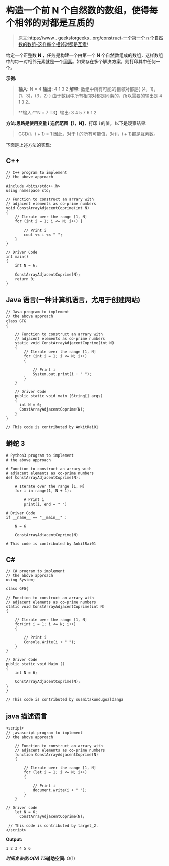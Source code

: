 # 构造一个前 N 个自然数的数组，使得每个相邻的对都是互质的

> 原文:[https://www . geeksforgeeks . org/construct-一个第一个 n 个自然数的数组-这样每个相邻对都是互素/](https://www.geeksforgeeks.org/construct-an-array-of-first-n-natural-numbers-such-that-every-adjacent-pair-is-coprime/)

给定一个正整数 **N** ，任务是构建一个由第一个 **N** 个自然数组成的数组，这样数组中的每一对相邻元素就是一个[同素](https://www.geeksforgeeks.org/check-two-numbers-co-prime-not/)。如果存在多个解决方案，则打印其中任何一个。

**示例:**

> **输入:** N = 4
> **输出:** 4 1 3 2
> **解释:**
> 数组中所有可能的相邻对都是{ (4，1)，(1，3)，(3，2) }
> 由于数组中所有相邻对都是同素的，所以需要的输出是 4 1 3 2。
> 
> **输入:**N = 7
> T3】输出: 3 4 5 7 6 1 2

**方法:**思路是使用变量 **i** 迭代范围**【1，N】**，打印 **i** 的值。以下是观察结果:

> GCD(i，i + 1) = 1
> 因此，对于 I 的所有可能值，对(I，i + 1)都是互素数。

下面是上述方法的实现:

## C++

```
// C++ program to implement
// the above approach

#include <bits/stdc++.h>
using namespace std;

// Function to construct an arrary with
// adjacent elements as co-prime numbers
void ConstArrayAdjacentCoprime(int N)
{
    // Iterate over the range [1, N]
    for (int i = 1; i <= N; i++) {

        // Print i
        cout << i << " ";
    }
}

// Driver Code
int main()
{
    int N = 6;

    ConstArrayAdjacentCoprime(N);
    return 0;
}
```

## Java 语言(一种计算机语言，尤用于创建网站)

```
// Java program to implement
// the above approach
class GFG
{

    // Function to construct an arrary with
    // adjacent elements as co-prime numbers
    static void ConstArrayAdjacentCoprime(int N)
    {
        // Iterate over the range [1, N]
        for (int i = 1; i <= N; i++)
        {

            // Print i
            System.out.print(i + " ");
        }
    }

    // Driver Code
    public static void main (String[] args)
    {
      int N = 6;
      ConstArrayAdjacentCoprime(N);
    }
}

// This code is contributed by AnkitRai01
```

## 蟒蛇 3

```
# Python3 program to implement
# the above approach

# Function to construct an arrary with
# adjacent elements as co-prime numbers
def ConstArrayAdjacentCoprime(N):

    # Iterate over the range [1, N]
    for i in range(1, N + 1):

        # Print i
        print(i, end = " ")

# Driver Code
if __name__ == "__main__" :

    N = 6

    ConstArrayAdjacentCoprime(N)

# This code is contributed by AnkitRai01
```

## C#

```
// C# program to implement
// the above approach 
using System;

class GFG{

// Function to construct an arrary with
// adjacent elements as co-prime numbers
static void ConstArrayAdjacentCoprime(int N)
{

    // Iterate over the range [1, N]
    for(int i = 1; i <= N; i++)
    {

        // Print i
        Console.Write(i + " ");
    }
}

// Driver Code
public static void Main ()
{
    int N = 6;

    ConstArrayAdjacentCoprime(N);
}
}

// This code is contributed by susmitakundugoaldanga
```

## java 描述语言

```
<script>
// javascript program to implement
// the above approach

    // Function to construct an arrary with
    // adjacent elements as co-prime numbers
    function ConstArrayAdjacentCoprime(N)
    {

        // Iterate over the range [1, N]
        for (let i = 1; i <= N; i++)
        {

            // Print i
            document.write(i + " ");
        }
    }

// Driver code
    let N = 6;
      ConstArrayAdjacentCoprime(N);

 // This code is contributed by target_2.
</script>
```

**Output:** 

```
1 2 3 4 5 6
```

***时间复杂度:**O(N)*
T5**辅助空间:** O(1)